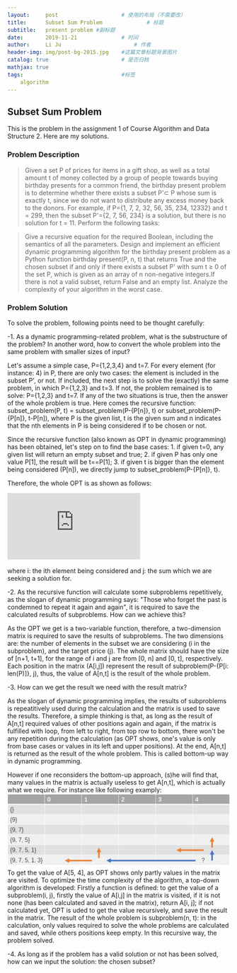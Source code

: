 ```yaml
---
layout:     post   				    # 使用的布局（不需要改）
title:      Subset Sum Problem				# 标题 
subtitle:   present problem #副标题
date:       2019-11-21 				# 时间
author:     Li Ju 						# 作者
header-img: img/post-bg-2015.jpg 	#这篇文章标题背景图片
catalog: true 						# 是否归档
mathjax: true
tags:								#标签
    algorithm
---
```



## Subset Sum Problem
This is the problem in the assignment 1 of Course Algorithm and Data Structure 2. Here are my solutions. 
### Problem Description
> Given a set P of prices for items in a gift shop, as well as a total amount t of money collected by a group of people towards buying birthday presents for a common friend, 
the birthday present problem is to determine whether there exists a subset P'$\subset$ P whose sum is exactly t, since we do not want to distribute any excess money back to the donors. For example, if P={1, 7, 2, 32, 56, 35, 234, 12332} and t = 299, then the subset P'={2, 7, 56, 234} is a solution, but there is no solution for t = 11. Perform the following tasks:

>Give a recursive equation for the required Boolean, including the semantics of all the parameters. Design and implement an efficient dynamic programming algorithm for the birthday present problem as a Python function birthday present(P, n, t) that returns True and the chosen subset if and only if there exists a subset P' with sum t ≥ 0 of the set P, which is given as an array of n non-negative integers.If there is not a valid subset, return False and an empty list. Analyze the complexity of your algorithm in the worst case. 

### Problem Solution
To solve the problem, following points need to be thought carefully: 

-1. As a dynamic programming-related problem, what is the substructure of the problem? In another word, how to convert the whole problem into the same problem with smaller sizes of input? 

Let's assume a simple case, P={1,2,3,4} and t=7. For every element (for instance: 4) in P, there are only two cases: the element is included in the subset P', or not. If included, the next step is to solve the (exactly) the same problem, in which P={1,2,3} and t=3. If not, the problem remained is to solve: P={1,2,3} and t=7. If any of the two situations is true, then the answer of the whole problem is true. Here comes the recursive function: subset_problem(P, t) = subset_problem(P-{P[n]}, t) or subset_problem(P-{P[n]}, t-P[n]), where P is the given list, t is the given sum and n indicates that the nth elements in P is being considered if to be chosen or not. 

Since the recursive function (also known as OPT in dynamic programming) has been obtained, let's step on to find the base cases: 1. if given t=0, any given list will return an empty subset and true; 2. if given P has only one value P[1], the result will be t==P[1]; 3. if given t is bigger than the element being considered (P[n]), we directly jump to subset_problem(P-{P[n]}, t). 

Therefore, the whole OPT is as shown as follows: 

![](http://latex.codecogs.com/gif.latex?%24%24OPT%28i%2Cj%29%3D%20%5Cbegin%7Bcases%7D%20True%20%26%20%5Ctext%7Bif%7E%7D%20j%3D0%5C%5C%20False%20%26%20%5Ctext%7Bif%7E%7D%20j%5Cneq0%2C%20i%3D0%5C%5C%20OPT%28i-1%2Cj%29%20%26%20%5Ctext%7Bif%7E%7D%20i%3E0%2Cj-P%5Bi%5D%3C0%5C%5C%20OPT%28i-1%2Cj%29%20%5C%20or%5C%20OPT%28i-1%2Cj-P%5Bi%5D%29%20%26%20%5Ctext%7Botherwise%7D%20%5Cend%7Bcases%7D%24%24)

where i: the ith element being considered and j: the sum which we are seeking a solution for.

-2. As the recursive function will calculate some subproblems repetitively, as the slogan of dynamic programming says: "Those who forget the past is condemned to repeat it again and again", it is required to save the calculated results of subproblems. How can we achieve this? 

As the OPT we get is a two-variable function, therefore, a two-dimension matrix is required to save the results of subproblems. The two dimensions are: the number of elements in the subset we are considering (i in the subproblem), and the target price (j). The whole matrix should have the size of [n+1, t+1], for the range of i and j are from [0, n] and [0, t], respectively. Each position in the matrix (A[i,j]) represent the result of subproblem(P-{P[i: len(P)]}, j), thus, the value of A[n,t] is the result of the whole problem. 

-3. How can we get the result we need with the result matrix? 

As the slogan of dynamic programming implies, the results of subproblems is repeatitively used during the calculation and the matrix is used to save the results. Therefore, a simple thinking is that, as long as the result of A[n,t] required values of other positions again and again, if the matrix is fulfilled with loop, from left to right, from top row to bottom, there won't be any repetition during the calculation (as OPT shows, one's value is only from base cases or values in its left and upper positions). At the end, A[n,t] is returned as the result of the whole problem. This is called bottom-up way in dynamic programming. 

However if one reconsiders the bottom-up approach, (s)he will find that, many values in the matrix is actually useless to get A[n,t], which is actually what we require. For instance like following examply: 
![avatar](/img/19-11-21/01.jpg)
To get the value of A[5, 4], as OPT shows only partly values in the matrix are visited. To optimize the time complexity of the algorithm, a top-down algorithm is developed: Firstly a function is defined: to get the value of a subproblem(i, j), firstly the value of A[i,j] in the matrix is visited, if it is not none (has been calculated and saved in the matrix), return A[i, j]; if not calculated yet, OPT is uded to get the value recursively, and save the result in the matrix. The result of the whole problem is subproblem(n, t): in the calculation, only values required to solve the whole problems are calculated and saved, while others positions keep empty. In this recursive way, the problem solved. 

-4. As long as if the problem has a valid solution or not has been solved, how can we input the solution: the chosen subset?


